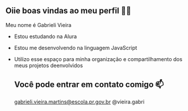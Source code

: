 ## Oiie boas vindas ao meu perfil   🌻😃

Meu nome é Gabrieli Vieira

- Estou estudando na Alura
- Estou me desenvolvendo na linguagem JavaScript
- Utilizo esse espaço para minha organização e compartilhamento dos meus projetos deenvolvidos

  ## Você pode entrar em contato comigo 📫

  gabrieli.vieira.martins@escola.pr.gov.br
  @vieira.gabri 
